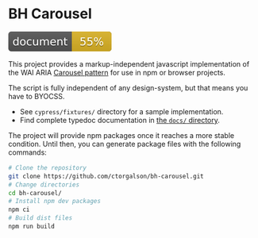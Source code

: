 # BH Carousel

![Documentation coverage](docs/coverage.svg)

This project provides a markup-independent javascript implementation of the WAI
ARIA [Carousel pattern](https://www.w3.org/WAI/ARIA/apg/patterns/carousel/)
for use in npm or browser projects.

The script is fully independent of any design-system, but that means you have
to BYOCSS.

- See `cypress/fixtures/` directory for a sample implementation.
- Find complete typedoc documentation in [the `docs/` directory](docs/).

The project will provide npm packages once it reaches a more stable condition.
Until then, you can generate package files with the following commands:

```bash
# Clone the repository
git clone https://github.com/ctorgalson/bh-carousel.git
# Change directories
cd bh-carousel/
# Install npm dev packages
npm ci
# Build dist files
npm run build
```
